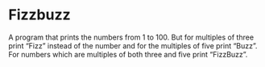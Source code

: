# Fizzbuzz
A program that prints the numbers from 1 to 100. 
But for multiples of three print “Fizz” instead of the number and for the multiples of five print “Buzz”.
For numbers which are multiples of both three and five print “FizzBuzz”.
